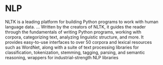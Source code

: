 # NLP
NLTK is a leading platform for building Python programs to work with human language data. ... Written by the creators of NLTK, it guides the reader through the fundamentals of writing Python programs, working with corpora, categorizing text, analyzing linguistic structure, and more.
 It provides easy-to-use interfaces to over 50 corpora and lexical resources such as WordNet, along with a suite of text processing libraries for classification, tokenization, stemming, tagging, parsing, and semantic reasoning, wrappers for industrial-strength NLP libraries
